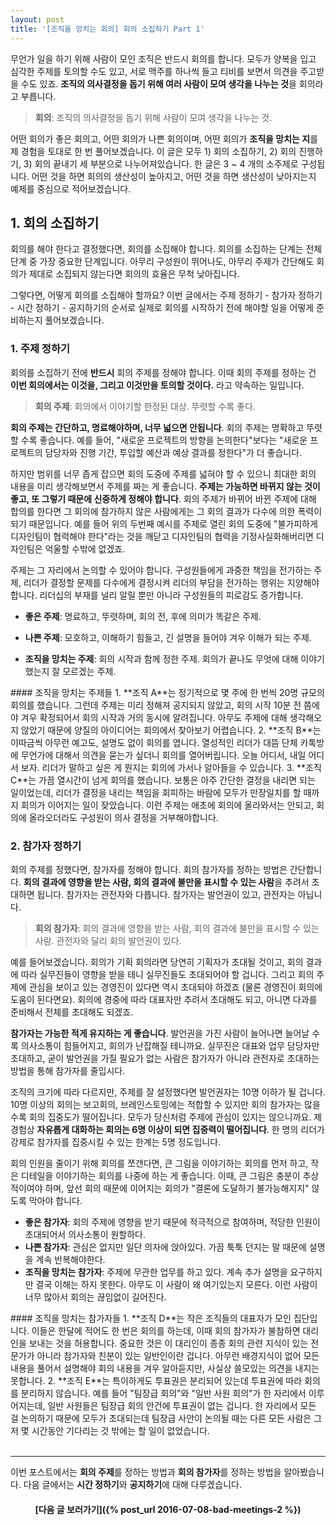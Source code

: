 ```yaml
---
layout: post
title: '[조직을 망치는 회의] 회의 소집하기 Part 1'
---
```

무언가 일을 하기 위해 사람이 모인 조직은 반드시 회의를 합니다. 모두가 양복을 입고 심각한 주제를 토의할 수도 있고, 서로 맥주를 하나씩 들고 티비를 보면서 의견을 주고받을 수도 있죠. **조직의 의사결정을 돕기 위해 여러 사람이 모여 생각을 나누는 것**을 회의라고 부릅니다.  

>**회의**: 조직의 의사결정을 돕기 위해 사람이 모여 생각을 나누는 것.  

어떤 회의가 좋은 회의고, 어떤 회의가 나쁜 회의이며, 어떤 회의가 **조직을 망치는 지**를 제 경험을 토대로 한 번 풀어보겠습니다. 이 글은 모두 1) 회의 소집하기, 2) 회의 진행하기, 3) 회의 끝내기 세 부분으로 나누어져있습니다. 한 글은 3 ~ 4 개의 소주제로 구성됩니다. 어떤 것을 하면 회의의 생산성이 높아지고, 어떤 것을 하면 생산성이 낮아지는지 예제를 중심으로 적어보겠습니다.  

## 1. 회의 소집하기  

회의를 해야 한다고 결정했다면, 회의를 소집해야 합니다. 회의를 소집하는 단계는 전체 단계 중 가장 중요한 단계입니다. 아무리 구성원이 뛰어나도, 아무리 주제가 간단해도 회의가 제대로 소집되지 않는다면 회의의 효율은 무척 낮아집니다.  

그렇다면, 어떻게 회의를 소집해야 할까요? 이번 글에서는 주제 정하기 - 참가자 정하기 - 시간 정하기 - 공지하기의 순서로 실제로 회의를 시작하기 전에 해야할 일을 어떻게 준비하는지 풀어보겠습니다.  

### 1. 주제 정하기  

회의를 소집하기 전에 **반드시** 회의 주제를 정해야 합니다. 이때 회의 주제를 정하는 건 **이번 회의에서는 이것을, 그리고 이것만을 토의할 것이다.** 라고 약속하는 일입니다.   

>**회의 주제**: 회의에서 이야기할 한정된 대상. 뚜렷할 수록 좋다.  

**회의 주제는 간단하고, 명료해야하며, 너무 넓으면 안됩니다**. 회의 주제는 명확하고 뚜렷할 수록 좋습니다. 예를 들어, "새로운 프로젝트의 방향을 논의한다"보다는 "새로운 프로젝트의 담당자와 진행 기간, 투입할 예산과 예상 결과를 정한다"가 더 좋습니다.  

하지만 범위를 너무 좁게 잡으면 회의 도중에 주제를 넓혀야 할 수 있으니 최대한 회의 내용을 미리 생각해보면서 주제를 짜는 게 좋습니다. **주제는 가능하면 바뀌지 않는 것이 좋고, 또 그렇기 때문에 신중하게 정해야 합니다**. 회의 주제가 바뀌어 바뀐 주제에 대해 합의를 한다면 그 회의에 참가하지 않은 사람에게는 그 회의 결과가 다수에 의한 폭력이 되기 때문입니다. 예를 들어 위의 두번째 예시를 주제로 열린 회의 도중에 "불가피하게 디자인팀이 협력해야 한다"라는 것을 깨닫고 디자인팀의 협력을 기정사실화해버리면 디자인팀은 억울할 수밖에 없겠죠.  

주제는 그 자리에서 논의할 수 있어야 합니다. 구성원들에게 과중한 책임을 전가하는 주제, 리더가 결정할 문제를 다수에게 결정시켜 리더의 부담을 전가하는 행위는 지양해야 합니다. 리더십의 부재를 널리 알릴 뿐만 아니라 구성원들의 피로감도 증가합니다.  

* **좋은 주제**: 명료하고, 뚜렷하며, 회의 전, 후에 의미가 똑같은 주제.  

* **나쁜 주제**: 모호하고, 이해하기 힘들고, 긴 설명을 들어야 겨우 이해가 되는 주제.  

* **조직을 망치는 주제**: 회의 시작과 함께 정한 주제. 회의가 끝나도 무엇에 대해 이야기했는지 잘 모르겠는 주제.  

<div class="example" markdown="block">  
#### 조직을 망치는 주제들   
1. **조직 A**는 정기적으로 몇 주에 한 번씩 20명 규모의 회의를 했습니다. 그런데 주제는 미리 정해져 공지되지 않았고, 회의 시작 10분 전 쯤에야 겨우 확정되어서 회의 시작과 거의 동시에 알려집니다. 아무도 주제에 대해 생각해오지 않았기 때문에 양질의 아이디어는 회의에서 찾아보기 어렵습니다.  
2. **조직 B**는 이따금씩 아무런 예고도, 설명도 없이 회의를 엽니다. 열성적인 리더가 대뜸 단체 카톡방에 무언가에 대해서 의견을 묻는가 싶더니 회의를 열어버립니다. 오늘 어디서, 내일 어디서 보자. 리더가 말하고 싶은 게 뭔지는 회의에 가서나 알아들을 수 있습니다.  
3. **조직 C**는 가끔 열시간이 넘게 회의를 했습니다. 보통은 아주 간단한 결정을 내리면 되는 일이었는데, 리더가 결정을 내리는 책임을 회피하는 바람에 모두가 만장일치를 할 때까지 회의가 이어지는 일이 잦았습니다. 이런 주제는 애초에 회의에 올라와서는 안되고, 회의에 올라오더라도 구성원이 의사 결정을 거부해야합니다.  
</div>

### 2. 참가자 정하기  
회의 주제를 정했다면, 참가자를 정해야 합니다. 회의 참가자를 정하는 방법은 간단합니다. **회의 결과에 영향을 받는 사람, 회의 결과에 불만을 표시할 수 있는 사람**을 추려서 초대하면 됩니다. 참가자는 관전자와 다릅니다. 참가자는 발언권이 있고, 관전자는 아닙니다.

>**회의 참가자**: 회의 결과에 영향을 받는 사람, 회의 결과에 불만을 표시할 수 있는 사람. 관전자와 달리 회의 발언권이 있다.

예를 들어보겠습니다. 회의가 기획 회의라면 당연히 기획자가 초대될 것이고, 회의 결과에 따라 실무진들이 영향을 받을 테니 실무진들도 초대되어야 할 겁니다. 그리고 회의 주제에 관심을 보이고 있는 경영진이 있다면 역시 초대되야 하겠죠 (물론 경영진이 회의에 도움이 된다면요). 회의에 경중에 따라 대표자만 추려서 초대해도 되고, 아니면 다과를 준비해서 전체를 초대해도 되겠죠.  

**참가자는 가능한 적게 유지하는 게 좋습니다**. 발언권을 가진 사람이 늘어나면 늘어날 수록 의사소통이 힘들어지고, 회의가 난잡해질 테니까요. 실무진은 대표와 업무 담당자만 초대하고, 굳이 발언권을 가질 필요가 없는 사람은 참가자가 아니라 관전자로 초대하는 방법을 통해 참가자를 줄입시다.  

조직의 크기에 따라 다르지만, 주제를 잘 설정했다면 발언권자는 10명 이하가 될 겁니다. 10명 이상의 회의는 보고회의, 브레인스토밍에는 적합할 수 있지만 회의 참가자는 많을 수록 회의 집중도가 떨어집니다. 모두가 당신처럼 주제에 관심이 있지는 않으니까요. 제 경험상 **자유롭게 대화하는 회의는 6명 이상이 되면 집중력이 떨어집니다**. 한 명의 리더가 강제로 참가자를 집중시킬 수 있는 한계는 5명 정도입니다.  

회의 인원을 줄이기 위해 회의를 쪼갠다면, 큰 그림을 이야기하는 회의를 먼저 하고, 작은 디테일을 이야기하는 회의를 나중에 하는 게 좋습니다. 이때, 큰 그림은 충분이 추상적이여야 하며, 앞선 회의 때문에 이어지는 회의가 "결론에 도달하기 불가능해지지" 않도록 막아야 합니다.  

* **좋은 참가자**: 회의 주제에 영향을 받기 때문에 적극적으로 참여하며, 적당한 인원이 초대되어서 의사소통이 원할하다.
* **나쁜 참가자**: 관심은 없지만 일단 의자에 앉아있다. 가끔 툭툭 던지는 말 때문에 설명을 계속 반복해야한다.
* **조직을 망치는 참가자**: 주제에 무관한 업무를 하고 있다. 계속 추가 설명을 요구하지만 결국 이해는 하지 못한다. 아무도 이 사람이 왜 여기있는지 모른다. 이런 사람이 너무 많아서 회의는 끊임없이 길어진다.

<div class="example" markdown="block" >  
#### 조직을 망치는 참가자들   
1. **조직 D**는 작은 조직들의 대표자가 모인 집단입니다. 이들은 한달에 적어도 한 번은 회의를 하는데, 이때 회의 참가자가 불참하면 대리인을 보내는 것을 허용합니다. 중요한 것은 이 대리인이 종종 회의 관련 지식이 있는 전문가가 아니라 참가자와 친분이 있는 일반인이란 겁니다. 아무런 배경지식이 없어 모든 내용을 풀어서 설명해야 회의 내용을 겨우 알아듣지만, 사실상 쓸모있는 의견을 내지는 못합니다.  
2. **조직 E**는 특이하게도 투표권은 분리되어 있는데 투표권에 따라 회의를 분리하지 않습니다. 예를 들어 "팀장급 회의"와 "일반 사원 회의"가 한 자리에서 이루어지는데, 일반 사원들은 팀장급 회의 안건에 투표권이 없는 겁니다. 한 자리에서 모든 걸 논의하기 때문에 모두가 초대되는데 팀장급 사안이 논의될 때는 다른 모든 사람은 그저 몇 시간동안 기다리는 것 밖에는 할 일이 없었습니다.    
</div>

<br/>
<hr style="border-width: 2px;"/>

이번 포스트에서는 **회의 주제**를 정하는 방법과 **회의 참가자**를 정하는 방법을 알아봤습니다. 다음 글에서는 **시간 정하기**와 **공지하기**에 대해 다루겠습니다.  

<h4 style="border-bottom: 0px; text-align: center;" markdown="1">
[다음 글 보러가기]({% post_url 2016-07-08-bad-meetings-2 %})  
</h4>



<!--
# 2. 회의 진행하기.  

## 1. 소집자와 주재자의 발언.  

## 2. 주재하기.  

## 3. 기록하기.  

# 3. 회의 끝내기.   

## 1. 담당자 정하기.  

## 2. 합의하기.  

## 3. 추가회의 시간 정하기.

## 4. 회의 결과 공지하기.  

# 1. 회의 공지하기

회의를 사전에 공지하는 것은 매우 중요합니다. 회의를 미리 공지함으로써 구성원들은  

1. 회의 주제에 대한 의견을 정리할 수 있고  
2. 회의 참석 여부를 미리 고민해볼 수 있고  
3. 차후에 회의 결과에 덜 반발하게 됩니다.  

하나 하나 풀어보자면, 회의 테이블에 앉아서야 생각을 시작한 사람의 논의와 회의 테이블 밖에서부터 생각을 정리해온 사람의 논의는 하늘과 땅 차이입니다. 질적으로, 또 양적으로 회의가 달라집니다. 아무 조직이나 회사에 지원하는 사람에게 *현대 사회에서 일어나는 다양한 차별을 방지하기 위한 근본적 법제도 마련의 필요성* 에 대해 당장 의견을 말해보라고 한다면, 제대로된 대답을 얻긴 힘들 겁니다. 하지만 그 사람에게 단 5분이라도 미리 사전에 그런 질문을 받을 거라는 사실을 알려준다면 (혹은 전문가와 이야기할 기회나 인터넷에 접근할 수 있게 해준다면 더욱 좋겠죠) 아주 기본적인 대답은 들을 수 있을 겁니다. 직접 주변 사람에게 실험해보세요. 뜬금없는, 적당한 난이도의 질문을 던지고 당장 답변을 받은 다음, 5분 정도 시간을 준 뒤 답변을 다시 들어보세요. 회의를 미리 공지해야 하는 이유를 분명히 알 수 있을 겁니다.
-->
